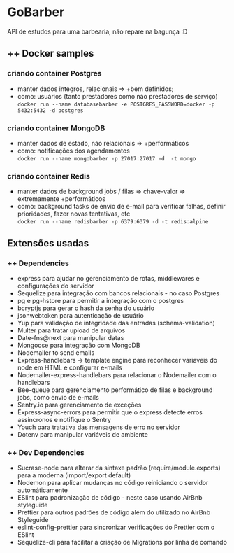 # GoBarber
  API de estudos para uma barbearia, não repare na bagunça :D
  
## ++ Docker samples

### criando container Postgres
  - manter dados integros, relacionais => +bem definidos;
  - como: usuários (tanto prestadores como não prestadores de serviço)  
`docker run --name databasebarber -e POSTGRES_PASSWORD=docker -p 5432:5432 -d postgres`

### criando container MongoDB
  - manter dados de estado, não relacionais => +performáticos
  - como: notificações dos agendamentos   
`docker run --name mongobarber -p 27017:27017 -d  -t mongo`

### criando container Redis
  - manter dados de background jobs / filas => chave-valor => extremamente +performáticos
  - como: background tasks de envio de e-mail para verificar falhas, definir prioridades, fazer novas tentativas, etc   
`docker run --name redisbarber -p 6379:6379 -d -t redis:alpine`

## Extensões usadas

### ++ Dependencies

- express para ajudar no gerenciamento de rotas, middlewares e configurações do servidor
- Sequelize para integração com bancos relacionais - no caso Postgres
- pg e pg-hstore para permitir a integração com o postgres
- bcryptjs para gerar o hash da senha do usuário
- jsonwebtoken para autenticação de usuário
- Yup para validação de integridade das entradas (schema-validation)
- Multer para tratar upload de arquivos
- Date-fns@next para manipular datas
- Mongoose para integração com MongoDB
- Nodemailer to send emails
- Express-handlebars -> template engine para reconhecer variaveis do node em HTML e configurar e-mails
- Nodemailer-express-handlebars para relacionar o Nodemailer com o handlebars
- Bee-queue para gerenciamento performático de filas e background jobs, como envio de e-mails
- Sentry.io para gerenciamento de exceções
- Express-async-errors para permitir que o express detecte erros assíncronos e notifique o Sentry
- Youch para tratativa das mensagens de erro no servidor
- Dotenv para manipular variáveis de ambiente

### ++ Dev Dependencies
- Sucrase-node para alterar da sintaxe padrão (require/module.exports) para a moderna (import/export default)
- Nodemon para aplicar mudanças no código reiniciando o servidor automáticamente
- ESlint para padronização de código - neste caso usando AirBnb styleguide
- Prettier para outros padrões de código além do utilizado no AirBnb Styleguide
- eslint-config-prettier para sincronizar verificações do Prettier com o ESlint
- Sequelize-cli para facilitar a criação de Migrations por linha de comando
